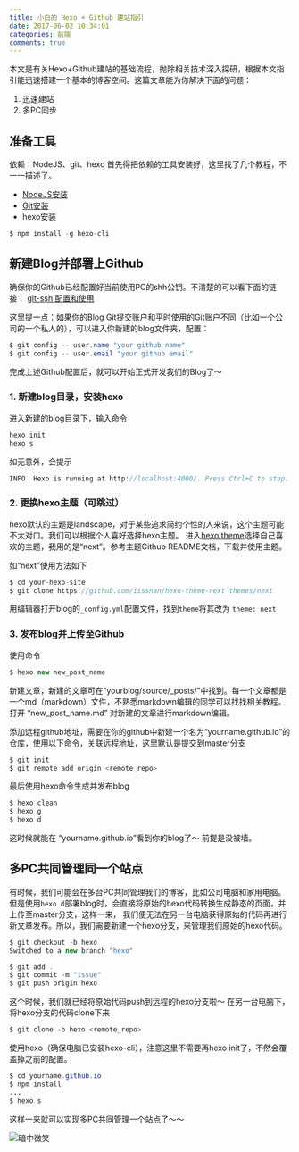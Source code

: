 ```yaml
---
title: 小白的 Hexo + Github 建站指引
date: 2017-06-02 10:34:01
categories: 前端
comments: true
---
```

本文是有关Hexo+Github建站的基础流程，抛除相关技术深入探研，根据本文指引能迅速搭建一个基本的博客空间。这篇文章能为你解决下面的问题：
1. 迅速建站
2. 多PC同步

<!--more-->

## 准备工具
依赖：NodeJS、git、hexo
首先得把依赖的工具安装好，这里找了几个教程，不一一描述了。
- [NodeJS安装](http://www.runoob.com/nodejs/nodejs-install-setup.html)
- [Git安装](http://www.liaoxuefeng.com/wiki/0013739516305929606dd18361248578c67b8067c8c017b000/00137396287703354d8c6c01c904c7d9ff056ae23da865a000/)
- hexo安装
```java
$ npm install -g hexo-cli
```

## 新建Blog并部署上Github
确保你的Github已经配置好当前使用PC的shh公钥。不清楚的可以看下面的链接：
[git-ssh 配置和使用](https://segmentfault.com/a/1190000002645623)

这里提一点：如果你的Blog Git提交账户和平时使用的Git账户不同（比如一个公司的一个私人的），可以进入你新建的blog文件夹，配置：
```java
$ git config -- user.name "your github name"
$ git config -- user.email "your github email"
```

完成上述Github配置后，就可以开始正式开发我们的Blog了～

### 1. 新建blog目录，安装hexo
进入新建的blog目录下，输入命令
```java
hexo init
hexo s
```
如无意外，会提示
```java
INFO  Hexo is running at http://localhost:4000/. Press Ctrl+C to stop.
```

### 2. 更换hexo主题（可跳过）
hexo默认的主题是landscape，对于某些追求简约个性的人来说，这个主题可能不太对口。我们可以根据个人喜好选择hexo主题。
进入[hexo theme](https://hexo.io/themes/)选择自己喜欢的主题，我用的是“next”。参考主题Github README文档，下载并使用主题。

如“next”使用方法如下
```java
$ cd your-hexo-site
$ git clone https://github.com/iissnan/hexo-theme-next themes/next
```
用编辑器打开blog的`_config.yml`配置文件，找到`theme`将其改为
`theme: next`

### 3. 发布blog并上传至Github
使用命令
```java
$ hexo new new_post_name
```
新建文章，新建的文章可在“yourblog/source/_posts/”中找到。每一个文章都是一个md（markdown）文件，不熟悉markdown编辑的同学可以找找相关教程。
打开 “new_post_name.md” 对新建的文章进行markdown编辑。

添加远程github地址，需要在你的github中新建一个名为“yourname.github.io”的仓库，使用以下命令，关联远程地址，这里默认是提交到master分支
```java
$ git init
$ git remote add origin <remote_repo>
```
最后使用hexo命令生成并发布blog
```java
$ hexo clean
$ hexo g
$ hexo d
```
这时候就能在 “yourname.github.io”看到你的blog了～
前提是没被墙。

## 多PC共同管理同一个站点
有时候，我们可能会在多台PC共同管理我们的博客，比如公司电脑和家用电脑。但是使用`hexo d`部署blog时，会直接将原始的hexo代码转换生成静态的页面，并上传至master分支，这样一来，
我们便无法在另一台电脑获得原始的代码再进行新文章发布。所以，我们需要新建一个hexo分支，来管理我们原始的hexo代码。
```java
$ git checkout -b hexo
Switched to a new branch "hexo"

$ git add .
$ git commit -m "issue"
$ git push origin hexo
```

这个时候，我们就已经将原始代码push到远程的hexo分支啦～
在另一台电脑下，将hexo分支的代码clone下来
```java
$ git clone -b hexo <remote_repo>
```
使用hexo（确保电脑已安装hexo-cli），注意这里不需要再hexo init了，不然会覆盖掉之前的配置。
```java
$ cd yourname.github.io
$ npm install
...
$ hexo s
```
这样一来就可以实现多PC共同管理一个站点了～～

![暗中微笑](http://oqwh8w9hs.bkt.clouddn.com/markdown-img-paste-20170602164858453.png)
